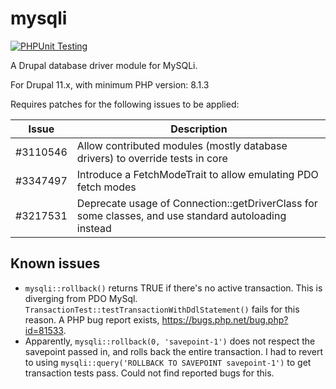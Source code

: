 # mysqli

[![PHPUnit Testing](https://github.com/mondrake/mysqli/actions/workflows/test.yml/badge.svg)](https://github.com/mondrake/mysqli/actions/workflows/test.yml)

A Drupal database driver module for MySQLi.

For Drupal 11.x, with minimum PHP version: 8.1.3

Requires patches for the following issues to be applied:

Issue              | Description
-------------------|----------------------------------------------------------------------------------------------|
#3110546           | Allow contributed modules (mostly database drivers) to override tests in core |
#3347497           | Introduce a FetchModeTrait to allow emulating PDO fetch modes |
#3217531           | Deprecate usage of Connection::getDriverClass for some classes, and use standard autoloading instead |


Known issues
------------
- `mysqli::rollback()` returns TRUE if there's no active transaction. This is diverging from PDO MySql. `TransactionTest::testTransactionWithDdlStatement()`
  fails for this reason. A PHP bug report exists, https://bugs.php.net/bug.php?id=81533.
- Apparently, `mysqli::rollback(0, 'savepoint-1')` does not respect the savepoint passed in, and rolls back the entire
  transaction. I had to revert to using `mysqli::query('ROLLBACK TO SAVEPOINT savepoint-1')` to get transaction tests
  pass. Could not find reported bugs for this.

